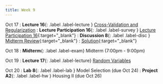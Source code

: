 ```yaml
---
title: Week 9
---
```


Oct 17
: **Lecture 16**{: .label .label-lecture } [Cross-Validation and Regularization](lecture/lec16)
: **Lecture Participation 16**{: .label .label-survey } [Lecture Participation 16](https://app.sli.do/event/wj6RohumydmYtqW3aER7Ka/embed/polls/f24960e5-0f7f-4740-a0d0-55a20771dbb7){:target="_blank"}
: **Discussion 8**{: .label .label-disc } [Midterm Review](https://drive.google.com/file/d/17qJ-OugSe0DkRY-sgho62m9yOG9n4rE_/view?usp=sharing){:target="_blank"}
    : [Solution](https://drive.google.com/file/d/1DzHLycwpE2yQQVOt_tGyR_SGTK1CbL0h/view?usp=sharing){:target="_blank"}

Oct 18
: **Midterm**{: .label .label-exam} Midterm (7:00pm - 9:00pm)

Oct 19
: **Lecture 17**{: .label .label-lecture} [Random Variables](lecture/lec17)

Oct 20
: **Lab 8**{: .label .label-lab } Model Selection (due Oct 24)
: **Project A2**{: .label .label-hw } Housing II (due Oct 26)
